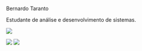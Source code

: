 Bernardo Taranto

Estudante de análise e desenvolvimento de sistemas.

<div> 
  
  <picture>
    <source 
       srcset="https://github-readme-stats.vercel.app/api?username=BernardoTaranto&show_icons=true&theme=dark"
       media="(prefers-color-scheme: dark)"
    />
    <source
       srcset="https://github-readme-stats.vercel.app/api?username=BernardoTaranto&show_icons=true"
       media="(prefers-color-scheme: light), (prefers-color-scheme: no-preference)"
    />
    <img src="https://github-readme-stats.vercel.app/api?username=BernardoTaranto&show_icons=true" />
  </picture>
</div>

<div> 

 <a href = "mailto:bernardotaranto@gmail.com"><img src="https://img.shields.io/badge/-Gmail-%23333?style=for-the-badge&logo=gmail&logoColor=red" target="_blank"></a>
  <a href="https://www.linkedin.com/in/bernardo-taranto" target="_blank"><img src="https://img.shields.io/badge/-LinkedIn-%230077B5?style=for-the-badge&logo=linkedin&logoColor=white" target="_blank"></a> 

</div>
